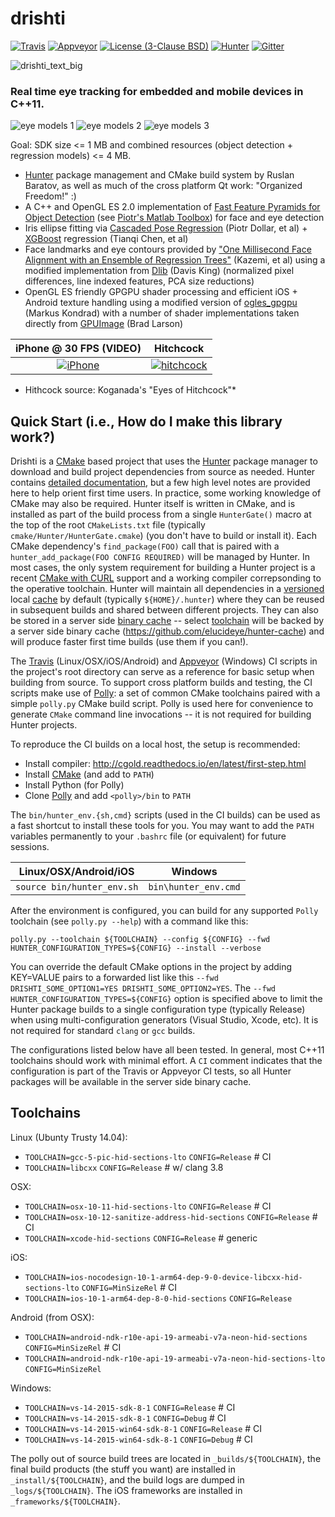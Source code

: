 # drishti

[![Travis][travis_shield]][travis_builds]
[![Appveyor][appveyor_shield]][appveyor_builds]
[![License (3-Clause BSD)][license_shield]][license_link]
[![Hunter][hunter_shield]][hunter_link]
[![Gitter][gitter_badge]][gitter_link]

[gitter_badge]: https://badges.gitter.im/elucideye/drishti.svg
[gitter_link]: https://gitter.im/elucideye/drishti?utm_source=badge&utm_medium=badge&utm_campaign=pr-badge&utm_content=badge

[hunter_shield]: https://img.shields.io/badge/hunter-v0.19.94-blue.svg
[hunter_link]: http://github.com/ruslo/hunter

[license_shield]: https://img.shields.io/badge/license-BSD%203--Clause-brightgreen.svg?style=flat-square
[license_link]: http://opensource.org/licenses/BSD-3-Clause

[travis_builds]: https://travis-ci.org/elucideye/drishti/builds
[travis_shield]: https://img.shields.io/travis/elucideye/drishti/master.svg?style=flat-square&label=Linux%20OSX%20Android%20iOS

[appveyor_builds]: https://ci.appveyor.com/project/headupinclouds/drishti
[appveyor_shield]: https://img.shields.io/appveyor/ci/headupinclouds/drishti.svg?style=flat-square&label=Windows 

![drishti_text_big](https://user-images.githubusercontent.com/554720/28922218-3a005f9c-7827-11e7-839c-ef3e9a282f70.png)

### Real time eye tracking for embedded and mobile devices in C++11.

![eye models 1](https://user-images.githubusercontent.com/554720/28920911-d836e56a-7821-11e7-8b41-bc338f100cc1.png)
![eye models 2](https://user-images.githubusercontent.com/554720/28920912-da9f3820-7821-11e7-848c-f526922e24ec.png)
![eye models 3](https://user-images.githubusercontent.com/554720/28920920-dcd8e708-7821-11e7-8fc2-b9f375a9a550.png)

Goal: SDK size <= 1 MB and combined resources (object detection + regression models) <= 4 MB.

* [Hunter](https://github.com/ruslo/hunter) package management and CMake build system by Ruslan Baratov, as well as much of the cross platform Qt work: "Organized Freedom!" :)
* A C++ and OpenGL ES 2.0 implementation of [Fast Feature Pyramids for Object Detection](https://pdollar.github.io/files/papers/DollarPAMI14pyramids.pdf) (see [Piotr's Matlab Toolbox](https://pdollar.github.io/toolbox)) for face and eye detection
* Iris ellipse fitting via [Cascaded Pose Regression](https://pdollar.github.io/files/papers/DollarCVPR10pose.pdf) (Piotr Dollar, et al) + [XGBoost](https://github.com/dmlc/xgboost) regression (Tianqi Chen, et al) 
* Face landmarks and eye contours provided by ["One Millisecond Face Alignment with an Ensemble of Regression Trees"](http://www.cv-foundation.org/openaccess/content_cvpr_2014/papers/Kazemi_One_Millisecond_Face_2014_CVPR_paper.pdf) (Kazemi, et al) using a modified implementation from [Dlib](https://github.com/davisking/dlib) (Davis King) (normalized pixel differences, line indexed features, PCA size reductions)
* OpenGL ES friendly GPGPU shader processing and efficient iOS + Android texture handling using a modified version of [ogles_gpgpu](https://github.com/hunter-packages/ogles_gpgpu) (Markus Kondrad) with a number of shader implementations taken directly from [GPUImage](https://github.com/BradLarson/GPUImage) (Brad Larson)

iPhone @ 30 FPS (VIDEO)                                        |  Hitchcock 
:-------------------------------------------------------------:|:-------------------------:
[![iPhone](https://goo.gl/1uLQ44)](https://vimeo.com/230351171)|[![hitchcock](https://goo.gl/rMzrBB)](https://vimeo.com/219386623)

* Hithcock source: Koganada's "Eyes of Hitchcock"*

## Quick Start (i.e., How do I make this library work?)

Drishti is a [CMake](https://github.com/kitware/CMake) based project that uses the [Hunter](https://github.com/ruslo/hunter) package manager to download and build project dependencies from source as needed.  Hunter contains [detailed documentation](https://docs.hunter.sh/en/latest), but a few high level notes are provided here to help orient first time users.  In practice, some working knowledge of CMake may also be required.  Hunter itself is written in CMake, and is installed as part of the build process from a single `HunterGate()` macro at the top of the root `CMakeLists.txt` file (typically `cmake/Hunter/HunterGate.cmake`) (you don't have to build or install it).  Each CMake dependency's `find_package(FOO)` call that is paired with a `hunter_add_package(FOO CONFIG REQUIRED)` will be managed by Hunter.  In most cases, the only system requirement for building a Hunter project is a recent [CMake with CURL](https://docs.hunter.sh/en/latest/contributing.html#reporting-bugs) support and a working compiler correpsonding to the operative toolchain.  Hunter will maintain all dependencies in a [versioned](https://docs.hunter.sh/en/latest/overview/customization.html) local [cache](https://docs.hunter.sh/en/latest/overview/shareable.html) by default (typically `${HOME}/.hunter`) where they can be reused in subsequent builds and shared between different projects.  They can also be stored in a server side [binary cache](https://docs.hunter.sh/en/latest/overview/binaries.html) -- select [toolchain](#Toolchains) will be backed by a server side binary cache (https://github.com/elucideye/hunter-cache) and will produce faster first time builds (use them if you can!).

The [Travis](https://github.com/elucideye/drishti/blob/master/.travis.yml) (Linux/OSX/iOS/Android) and [Appveyor](https://github.com/elucideye/drishti/blob/master/appveyor.yml) (Windows) CI scripts in the project's root directory can serve as a reference for basic setup when building from source.  To support cross platform builds and testing, the CI scripts make use of [Polly](https://github.com/ruslo/polly): a set of common CMake toolchains paired with a simple `polly.py` CMake build script.  Polly is used here for convenience to generate `CMake` command line invocations -- it is not required for building Hunter projects.

To reproduce the CI builds on a local host, the setup is recommended:

* Install compiler: http://cgold.readthedocs.io/en/latest/first-step.html
* Install [CMake](https://github.com/kitware/CMake) (and add to `PATH`)
* Install Python (for Polly)
* Clone [Polly](https://github.com/ruslo/polly) and add `<polly>/bin` to `PATH`

The `bin/hunter_env.{sh,cmd}` scripts (used in the CI builds) can be used as a fast shortcut to install these tools for you.  You may want to add the `PATH` variables permanently to your `.bashrc` file (or equivalent) for future sessions.

| Linux/OSX/Android/iOS         | Windows                   |
|-------------------------------|---------------------------|
| `source bin/hunter_env.sh`    | `bin\hunter_env.cmd`      |


After the environment is configured, you can build for any supported `Polly` toolchain (see `polly.py --help`) with a command like this:

```
polly.py --toolchain ${TOOLCHAIN} --config ${CONFIG} --fwd HUNTER_CONFIGURATION_TYPES=${CONFIG} --install --verbose
```

You can override the default CMake options in the project by adding KEY=VALUE pairs to a forwarded list like this `--fwd DRISHTI_SOME_OPTION1=YES DRISHTI_SOME_OPTION2=YES`.  The `--fwd HUNTER_CONFIGURATION_TYPES=${CONFIG}` option is specified above to limit the Hunter package builds to a single configuration type (typically Release) when using multi-configuration generators (Visual Studio, Xcode, etc).  It is not required for standard `clang` or `gcc` builds.

The configurations listed below have all been tested.  In general, most C++11 toolchains should work with minimal effort.  A `CI` comment indicates that the configuration is part of the Travis or Appveyor CI tests, so all Hunter packages will be available in the server side binary cache.

## Toolchains 

Linux (Ubunty Trusty 14.04):
* `TOOLCHAIN=gcc-5-pic-hid-sections-lto` `CONFIG=Release` # CI
* `TOOLCHAIN=libcxx` `CONFIG=Release` # w/ clang 3.8

OSX:
* `TOOLCHAIN=osx-10-11-hid-sections-lto` `CONFIG=Release` # CI
* `TOOLCHAIN=osx-10-12-sanitize-address-hid-sections` `CONFIG=Release` # CI
* `TOOLCHAIN=xcode-hid-sections` `CONFIG=Release` # generic

iOS:
* `TOOLCHAIN=ios-nocodesign-10-1-arm64-dep-9-0-device-libcxx-hid-sections-lto` `CONFIG=MinSizeRel` # CI
* `TOOLCHAIN=ios-10-1-arm64-dep-8-0-hid-sections` `CONFIG=Release`

Android (from OSX):
* `TOOLCHAIN=android-ndk-r10e-api-19-armeabi-v7a-neon-hid-sections` `CONFIG=MinSizeRel` # CI
* `TOOLCHAIN=android-ndk-r10e-api-19-armeabi-v7a-neon-hid-sections-lto` `CONFIG=MinSizeRel`

Windows:
* `TOOLCHAIN=vs-14-2015-sdk-8-1` `CONFIG=Release` # CI
* `TOOLCHAIN=vs-14-2015-sdk-8-1` `CONFIG=Debug` # CI
* `TOOLCHAIN=vs-14-2015-win64-sdk-8-1` `CONFIG=Release` # CI
* `TOOLCHAIN=vs-14-2015-win64-sdk-8-1` `CONFIG=Debug` # CI

The polly out of source build trees are located in `_builds/${TOOLCHAIN}`, the final build products (the stuff you want) are installed in `_install/${TOOLCHAIN}`, and the build logs are dumped in `_logs/${TOOLCHAIN}`.  The iOS frameworks are installed in `_frameworks/${TOOLCHAIN}`. 

